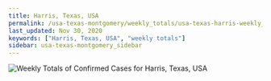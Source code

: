 ```yaml
---
title: Harris, Texas, USA
permalink: /usa-texas-montgomery/weekly_totals/usa-texas-harris-weekly_totals.html
last_updated: Nov 30, 2020
keywords: ["Harris, Texas, USA", "weekly totals"]
sidebar: usa-texas-montgomery_sidebar
---
```


![Weekly Totals of Confirmed Cases for Harris, Texas, USA](/covid_tracker/images/graphs/usa-texas-harris-weekly_totals_graph.png)
